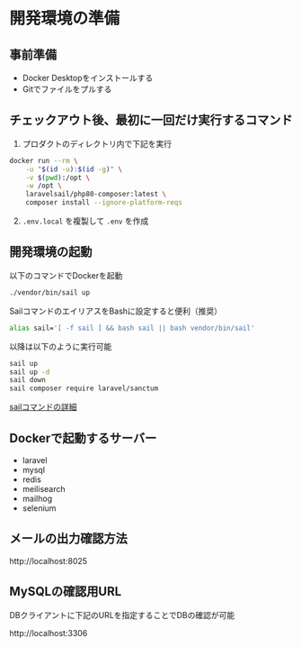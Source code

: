 # 開発環境の準備

## 事前準備

- Docker Desktopをインストールする
- Gitでファイルをプルする

## チェックアウト後、最初に一回だけ実行するコマンド

1. プロダクトのディレクトリ内で下記を実行

```sh
docker run --rm \
    -u "$(id -u):$(id -g)" \
    -v $(pwd):/opt \
    -w /opt \
    laravelsail/php80-composer:latest \
    composer install --ignore-platform-reqs
```

2. `.env.local` を複製して `.env` を作成

## 開発環境の起動 

以下のコマンドでDockerを起動

```sh
./vendor/bin/sail up
```

SailコマンドのエイリアスをBashに設定すると便利（推奨）

```sh
alias sail='[ -f sail ] && bash sail || bash vendor/bin/sail'
```

以降は以下のように実行可能

```sh
sail up
sail up -d
sail down
sail composer require laravel/sanctum
```

[sailコマンドの詳細](https://readouble.com/laravel/8.x/ja/sail.html)

## Dockerで起動するサーバー

- laravel
- mysql
- redis
- meilisearch
- mailhog
- selenium

## メールの出力確認方法

http://localhost:8025

## MySQLの確認用URL

DBクライアントに下記のURLを指定することでDBの確認が可能

http://localhost:3306
